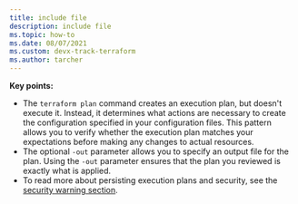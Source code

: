 ```yaml
---
title: include file
description: include file
ms.topic: how-to
ms.date: 08/07/2021
ms.custom: devx-track-terraform
ms.author: tarcher
---
```


  **Key points:**

  - The `terraform plan` command creates an execution plan, but doesn't execute it. Instead, it determines what actions are necessary to create the configuration specified in your configuration files. This pattern allows you to verify whether the execution plan matches your expectations before making any changes to actual resources.
  - The optional `-out` parameter allows you to specify an output file for the plan. Using the `-out` parameter ensures that the plan you reviewed is exactly what is applied.
  - To read more about persisting execution plans and security, see the [security warning section](https://www.terraform.io/docs/commands/plan.html#security-warning).